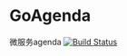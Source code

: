 # GoAgenda
微服务agenda
[![Build Status](https://travis-ci.org/caijh23/GoAgenda.svg?branch=master)](https://travis-ci.org/caijh23/GoAgenda)
